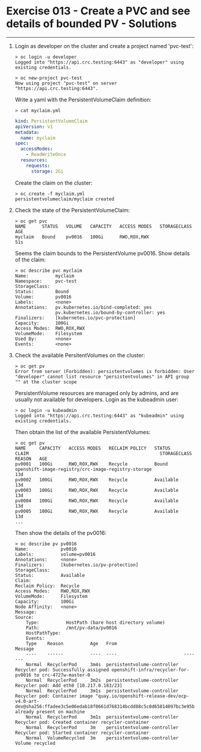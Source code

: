 # Exercise 013 - Create a PVC and see details of bounded PV - Solutions

---

1. Login as developer on the cluster and create a project named 'pvc-test':

   ```console
   > oc login -u developer
   Logged into "https://api.crc.testing:6443" as "developer" using existing credentials.

   > oc new-project pvc-test
   Now using project "pvc-test" on server "https://api.crc.testing:6443".
   ```

   Write a yaml with the PersistentVolumeClaim definition:

   ```console
   > cat myclaim.yml
   ```
   
   ```yaml
   kind: PersistentVolumeClaim
   apiVersion: v1
   metadata:
     name: myclaim
   spec:
     accessModes:
       - ReadWriteOnce
     resources:
       requests:
         storage: 2Gi
   ```

   Create the claim on the cluster:

   ```console
   > oc create -f myclaim.yml
   persistentvolumeclaim/myclaim created
   ```

2. Check the state of the PersistentVolumeClaim:

   ```console
   > oc get pvc
   NAME      STATUS   VOLUME   CAPACITY   ACCESS MODES   STORAGECLASS   AGE
   myclaim   Bound    pv0016   100Gi      RWO,ROX,RWX                   51s
   ```

   Seems the claim bounds to the PersistentVolume pv0016. Show details of the
   claim:

   ```console
   > oc describe pvc myclaim
   Name:          myclaim
   Namespace:     pvc-test
   StorageClass:
   Status:        Bound
   Volume:        pv0016
   Labels:        <none>
   Annotations:   pv.kubernetes.io/bind-completed: yes
                  pv.kubernetes.io/bound-by-controller: yes
   Finalizers:    [kubernetes.io/pvc-protection]
   Capacity:      100Gi
   Access Modes:  RWO,ROX,RWX
   VolumeMode:    Filesystem
   Used By:       <none>
   Events:        <none>
   ```

3. Check the available PersitentVolumes on the cluster:

   ```console
   > oc get pv
   Error from server (Forbidden): persistentvolumes is forbidden: User "developer" cannot list resource "persistentvolumes" in API group "" at the cluster scope
   ```

   PersistentVolume resources are managed only by admins, and are usually not
   available for developers. Login as the kubeadmin user:

   ```
   > oc login -u kubeadmin
   Logged into "https://api.crc.testing:6443" as "kubeadmin" using existing credentials.
   ```

   Then obtain the list of the available PersistentVolumes:

   ```console
   > oc get pv
   NAME     CAPACITY   ACCESS MODES   RECLAIM POLICY   STATUS      CLAIM                                                 STORAGECLASS   REASON   AGE
   pv0001   100Gi      RWO,ROX,RWX    Recycle          Bound       openshift-image-registry/crc-image-registry-storage                           13d
   pv0002   100Gi      RWO,ROX,RWX    Recycle          Available                                                                                 13d
   pv0003   100Gi      RWO,ROX,RWX    Recycle          Available                                                                                 13d
   pv0004   100Gi      RWO,ROX,RWX    Recycle          Available                                                                                 13d
   pv0005   100Gi      RWO,ROX,RWX    Recycle          Available                                                                                 13d
   ...
   ```

   Then show the details of the pv0016:

   ```console
   > oc describe pv pv0016
   Name:            pv0016
   Labels:          volume=pv0016
   Annotations:     <none>
   Finalizers:      [kubernetes.io/pv-protection]
   StorageClass:
   Status:          Available
   Claim:
   Reclaim Policy:  Recycle
   Access Modes:    RWO,ROX,RWX
   VolumeMode:      Filesystem
   Capacity:        100Gi
   Node Affinity:   <none>
   Message:
   Source:
       Type:          HostPath (bare host directory volume)
       Path:          /mnt/pv-data/pv0016
       HostPathType:
       Events:
       Type    Reason          Age   From                         Message
       ----    ------          ----  ----                         -------
       Normal  RecyclerPod     3m4s  persistentvolume-controller  Recycler pod: Successfully assigned openshift-infra/recycler-for-pv0016 to crc-4727w-master-0
       Normal  RecyclerPod     3m2s  persistentvolume-controller  Recycler pod: Add eth0 [10.217.0.183/23]
       Normal  RecyclerPod     3m1s  persistentvolume-controller  Recycler pod: Container image "quay.io/openshift-release-dev/ocp-v4.0-art-dev@sha256:ffadee3c5e06edab18f0661d768314bcdd88c5c0d65814097bc3e95b00e2c714" already present on machine
       Normal  RecyclerPod     3m1s  persistentvolume-controller  Recycler pod: Created container recycler-container
       Normal  RecyclerPod     3m    persistentvolume-controller  Recycler pod: Started container recycler-container
       Normal  VolumeRecycled  3m    persistentvolume-controller  Volume recycled
   ```
